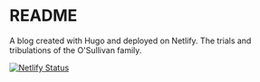 # README
 
 A blog created with Hugo and deployed on Netlify.  The trials and tribulations of the O'Sullivan family.

 [![Netlify Status](https://api.netlify.com/api/v1/badges/ebbcfa7b-75a0-4a5a-89af-18e4c88ae692/deploy-status)](https://app.netlify.com/sites/ecstatic-mccarthy-3f3f2a/deploys)